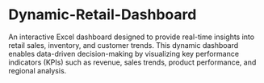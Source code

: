 # Dynamic-Retail-Dashboard
An interactive Excel dashboard designed to provide real-time insights into retail sales, inventory, and customer trends. This dynamic dashboard enables data-driven decision-making by visualizing key performance indicators (KPIs) such as revenue, sales trends, product performance, and regional analysis.
